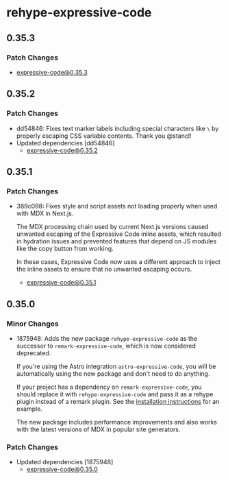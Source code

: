# rehype-expressive-code

## 0.35.3

### Patch Changes

- expressive-code@0.35.3

## 0.35.2

### Patch Changes

- dd54846: Fixes text marker labels including special characters like `\` by properly escaping CSS variable contents. Thank you @stancl!
- Updated dependencies [dd54846]
  - expressive-code@0.35.2

## 0.35.1

### Patch Changes

- 389c098: Fixes style and script assets not loading properly when used with MDX in Next.js.

  The MDX processing chain used by current Next.js versions caused unwanted escaping of the Expressive Code inline assets, which resulted in hydration issues and prevented features that depend on JS modules like the copy button from working.

  In these cases, Expressive Code now uses a different approach to inject the inline assets to ensure that no unwanted escaping occurs.

  - expressive-code@0.35.1

## 0.35.0

### Minor Changes

- 1875948: Adds the new package `rehype-expressive-code` as the successor to `remark-expressive-code`, which is now considered deprecated.

  If you're using the Astro integration `astro-expressive-code`, you will be automatically using the new package and don't need to do anything.

  If your project has a dependency on `remark-expressive-code`, you should replace it with `rehype-expressive-code` and pass it as a rehype plugin instead of a remark plugin. See the [installation instructions](https://expressive-code.com/installation/#nextjs) for an example.

  The new package includes performance improvements and also works with the latest versions of MDX in popular site generators.

### Patch Changes

- Updated dependencies [1875948]
  - expressive-code@0.35.0
